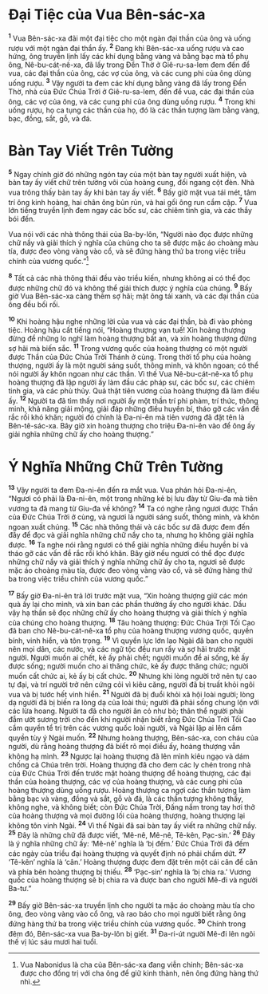 # Ðại Tiệc của Vua Bên-sác-xa
<sup><b>1</b></sup> Vua Bên-sác-xa đãi một đại tiệc cho một ngàn đại thần của ông và uống rượu với một ngàn đại thần ấy. <sup><b>2</b></sup> Ðang khi Bên-sác-xa uống rượu và cao hứng, ông truyền lịnh lấy các khí dụng bằng vàng và bằng bạc mà tổ phụ ông, Nê-bu-cát-nê-xa, đã lấy trong Ðền Thờ ở Giê-ru-sa-lem đem đến để vua, các đại thần của ông, các vợ của ông, và các cung phi của ông dùng uống rượu. <sup><b>3</b></sup> Vậy người ta đem các khí dụng bằng vàng đã lấy trong Ðền Thờ, nhà của Ðức Chúa Trời ở Giê-ru-sa-lem, đến để vua, các đại thần của ông, các vợ của ông, và các cung phi của ông dùng uống rượu. <sup><b>4</b></sup> Trong khi uống rượu, họ ca tụng các thần của họ, đó là các thần tượng làm bằng vàng, bạc, đồng, sắt, gỗ, và đá.

# Bàn Tay Viết Trên Tường
<sup><b>5</b></sup> Ngay chính giờ đó những ngón tay của một bàn tay người xuất hiện, và bàn tay ấy viết chữ trên tường vôi của hoàng cung, đối ngang cột đèn. Nhà vua trông thấy bàn tay ấy khi bàn tay ấy viết. <sup><b>6</b></sup> Bấy giờ mặt vua tái mét, tâm trí ông kinh hoàng, hai chân ông bủn rủn, và hai gối ông run cầm cập. <sup><b>7</b></sup> Vua lớn tiếng truyền lịnh đem ngay các bốc sư, các chiêm tinh gia, và các thầy bói đến.

Vua nói với các nhà thông thái của Ba-by-lôn, “Người nào đọc được những chữ nầy và giải thích ý nghĩa của chúng cho ta sẽ được mặc áo choàng màu tía, được đeo vòng vàng vào cổ, và sẽ đứng hàng thứ ba trong việc triều chính của vương quốc.”[^1-8d0ae786-9e8e-43dc-9d97-9b658b887795]

<sup><b>8</b></sup> Tất cả các nhà thông thái đều vào triều kiến, nhưng không ai có thể đọc được những chữ đó và không thể giải thích được ý nghĩa của chúng. <sup><b>9</b></sup> Bấy giờ Vua Bên-sác-xa càng thêm sợ hãi; mặt ông tái xanh, và các đại thần của ông đều bối rối.

<sup><b>10</b></sup> Khi hoàng hậu nghe những lời của vua và các đại thần, bà đi vào phòng tiệc. Hoàng hậu cất tiếng nói, “Hoàng thượng vạn tuế! Xin hoàng thượng đừng để những lo nghĩ làm hoàng thượng bất an, và xin hoàng thượng đừng sợ hãi mà biến sắc. <sup><b>11</b></sup> Trong vương quốc của hoàng thượng có một người được Thần của Ðức Chúa Trời Thánh ở cùng. Trong thời tổ phụ của hoàng thượng, người ấy là một người sáng suốt, thông minh, và khôn ngoan; có thể nói người ấy khôn ngoan như các thần. Vì thế Vua Nê-bu-cát-nê-xa tổ phụ hoàng thượng đã lập người ấy làm đầu các pháp sư, các bốc sư, các chiêm tinh gia, và các phù thủy. Quả thật tiên vương của hoàng thượng đã làm điều ấy. <sup><b>12</b></sup> Người ta đã tìm thấy nơi người ấy một thần trí phi phàm, trí thức, thông minh, khả năng giải mộng, giải đáp những điều huyền bí, tháo gỡ các vấn đề rắc rối khó khăn; người đó chính là Ða-ni-ên mà tiên vương đã đặt tên là Bên-tê-sác-xa. Bây giờ xin hoàng thượng cho triệu Ða-ni-ên vào để ông ấy giải nghĩa những chữ ấy cho hoàng thượng.”

# Ý Nghĩa Những Chữ Trên Tường
<sup><b>13</b></sup> Vậy người ta đem Ða-ni-ên đến ra mắt vua. Vua phán hỏi Ða-ni-ên, “Ngươi có phải là Ða-ni-ên, một trong những kẻ bị lưu đày từ Giu-đa mà tiên vương ta đã mang từ Giu-đa về không? <sup><b>14</b></sup> Ta có nghe rằng ngươi được Thần của Ðức Chúa Trời ở cùng, và ngươi là người sáng suốt, thông minh, và khôn ngoan xuất chúng. <sup><b>15</b></sup> Các nhà thông thái và các bốc sư đã được đem đến đây để đọc và giải nghĩa những chữ nầy cho ta, nhưng họ không giải nghĩa được. <sup><b>16</b></sup> Ta nghe nói rằng ngươi có thể giải nghĩa những điều huyền bí và tháo gỡ các vấn đề rắc rối khó khăn. Bây giờ nếu ngươi có thể đọc được những chữ nầy và giải thích ý nghĩa những chữ ấy cho ta, ngươi sẽ được mặc áo choàng màu tía, được đeo vòng vàng vào cổ, và sẽ đứng hàng thứ ba trong việc triều chính của vương quốc.”

<sup><b>17</b></sup> Bấy giờ Ða-ni-ên trả lời trước mặt vua, “Xin hoàng thượng giữ các món quà ấy lại cho mình, và xin ban các phần thưởng ấy cho người khác. Dầu vậy hạ thần sẽ đọc những chữ ấy cho hoàng thượng và giải thích ý nghĩa của chúng cho hoàng thượng. <sup><b>18</b></sup> Tâu hoàng thượng: Ðức Chúa Trời Tối Cao đã ban cho Nê-bu-cát-nê-xa tổ phụ của hoàng thượng vương quốc, quyền bính, vinh hiển, và tôn trọng. <sup><b>19</b></sup> Vì quyền lực lớn lao Ngài đã ban cho người nên mọi dân, các nước, và các ngữ tộc đều run rẩy và sợ hãi trước mặt người. Người muốn ai chết, kẻ ấy phải chết; người muốn để ai sống, kẻ ấy được sống; người muốn cho ai thăng chức, kẻ ấy được thăng chức; người muốn cất chức ai, kẻ ấy bị cất chức. <sup><b>20</b></sup> Nhưng khi lòng người trở nên tự cao tự đại, và trí người trở nên cứng cỏi vì kiêu căng, người đã bị truất khỏi ngôi vua và bị tước hết vinh hiển. <sup><b>21</b></sup> Người đã bị đuổi khỏi xã hội loài người; lòng dạ người đã bị biến ra lòng dạ của loài thú; người đã phải sống chung lộn với các lừa hoang. Người ta đã cho người ăn cỏ như bò; thân thể người phải đẫm ướt sương trời cho đến khi người nhận biết rằng Ðức Chúa Trời Tối Cao cầm quyền tể trị trên các vương quốc loài người, và Ngài lập ai lên cầm quyền tùy ý Ngài muốn. <sup><b>22</b></sup> Nhưng hoàng thượng, Bên-sác-xa, con cháu của người, dù rằng hoàng thượng đã biết rõ mọi điều ấy, hoàng thượng vẫn không hạ mình. <sup><b>23</b></sup> Ngược lại hoàng thượng đã lên mình kiêu ngạo và dám chống cả Chúa trên trời. Hoàng thượng đã cho đem các ly chén trong nhà của Ðức Chúa Trời đến trước mặt hoàng thượng để hoàng thượng, các đại thần của hoàng thượng, các vợ của hoàng thượng, và các cung phi của hoàng thượng dùng uống rượu. Hoàng thượng ca ngợi các thần tượng làm bằng bạc và vàng, đồng và sắt, gỗ và đá, là các thần tượng không thấy, không nghe, và không biết; còn Ðức Chúa Trời, Ðấng nắm trong tay hơi thở của hoàng thượng và mọi đường lối của hoàng thượng, hoàng thượng lại không tôn vinh Ngài. <sup><b>24</b></sup> Vì thế Ngài đã sai bàn tay ấy viết ra những chữ nầy. <sup><b>25</b></sup> Ðây là những chữ đã được viết, ‘Mê-nê, Mê-nê, Tê-kên, Pạc-sin.’ <sup><b>26</b></sup> Ðây là ý nghĩa những chữ ấy: ‘Mê-nê’ nghĩa là ‘bị đếm.’ Ðức Chúa Trời đã đếm các ngày của triều đại hoàng thượng và quyết định nó phải chấm dứt. <sup><b>27</b></sup> ‘Tê-kên’ nghĩa là ‘cân.’ Hoàng thượng được đem đặt trên một cái cân để cân và phía bên hoàng thượng bị thiếu. <sup><b>28</b></sup> ‘Pạc-sin’ nghĩa là ‘bị chia ra.’ Vương quốc của hoàng thượng sẽ bị chia ra và được ban cho người Mê-đi và người Ba-tư.”

<sup><b>29</b></sup> Bấy giờ Bên-sác-xa truyền lịnh cho người ta mặc áo choàng màu tía cho ông, đeo vòng vàng vào cổ ông, và rao báo cho mọi người biết rằng ông đứng hàng thứ ba trong việc triều chính của vương quốc. <sup><b>30</b></sup> Chính trong đêm đó, Bên-sác-xa vua Ba-by-lôn bị giết. <sup><b>31</b></sup> Ða-ri-út người Mê-đi lên ngôi thế vị lúc sáu mươi hai tuổi.

[^1-8d0ae786-9e8e-43dc-9d97-9b658b887795]: Vua Nabonidus là cha của Bên-sác-xa đang viễn chinh; Bên-sác-xa được cho đồng trị với cha ông để giữ kinh thành, nên ông đứng hàng thứ nhì.